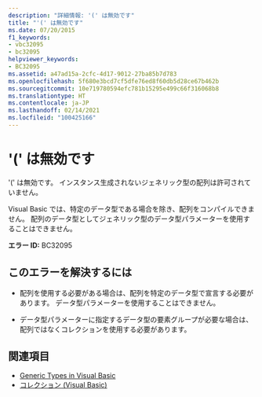 ```yaml
---
description: "詳細情報: '(' は無効です"
title: "'(' は無効です"
ms.date: 07/20/2015
f1_keywords:
- vbc32095
- bc32095
helpviewer_keywords:
- BC32095
ms.assetid: a47ad15a-2cfc-4d17-9012-27ba85b7d783
ms.openlocfilehash: 5f680e3bcd7cf5dfe76ed8f60db5d28ce67b462b
ms.sourcegitcommit: 10e719780594efc781b15295e499c66f316068b8
ms.translationtype: HT
ms.contentlocale: ja-JP
ms.lasthandoff: 02/14/2021
ms.locfileid: "100425166"
---
```

# <a name="-unexpected"></a>'(' は無効です

'(' は無効です。 インスタンス生成されないジェネリック型の配列は許可されていません。  
  
 Visual Basic では、特定のデータ型である場合を除き、配列をコンパイルできません。 配列のデータ型としてジェネリック型のデータ型パラメーターを使用することはできません。  
  
 **エラー ID:** BC32095  
  
## <a name="to-correct-this-error"></a>このエラーを解決するには  
  
- 配列を使用する必要がある場合は、配列を特定のデータ型で宣言する必要があります。 データ型パラメーターを使用することはできません。  
  
- データ型パラメーターに指定するデータ型の要素グループが必要な場合は、配列ではなくコレクションを使用する必要があります。  
  
## <a name="see-also"></a>関連項目

- [Generic Types in Visual Basic](../programming-guide/language-features/data-types/generic-types.md)
- [コレクション (Visual Basic)](../programming-guide/concepts/collections.md)
